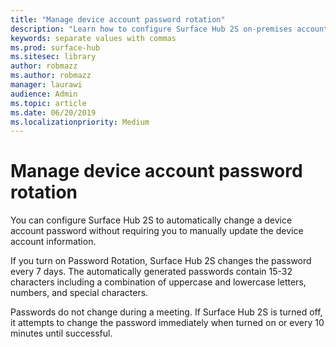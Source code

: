 ```yaml
---
title: "Manage device account password rotation"
description: "Learn how to configure Surface Hub 2S on-premises accounts with PowerShell"
keywords: separate values with commas
ms.prod: surface-hub
ms.sitesec: library
author: robmazz
ms.author: robmazz
manager: laurawi
audience: Admin
ms.topic: article
ms.date: 06/20/2019
ms.localizationpriority: Medium
---
```

# Manage device account password rotation

You can configure Surface Hub 2S to automatically change a device account password without requiring you to manually update the device account information.

If you turn on Password Rotation, Surface Hub 2S changes the password every 7 days. The automatically generated passwords contain 15-32 characters including  a combination of uppercase and lowercase letters, numbers, and special characters.

Passwords do not change during a meeting. If Surface Hub 2S is turned off, it attempts to change the password immediately when turned on or every 10 minutes until successful.
